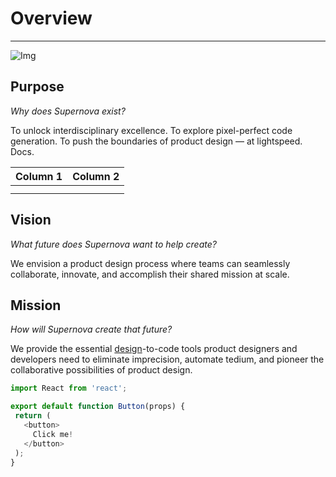 
# Overview

---

![Img](https://studio-assets-dev.supernova.io/design-systems/460/3ae75ad9-75da-4c3c-815e-b7436fbe110c.png?Expires=1977609600&Policy=eyJTdGF0ZW1lbnQiOlt7IlJlc291cmNlIjoiaHR0cHM6Ly9zdHVkaW8tYXNzZXRzLWRldi5zdXBlcm5vdmEuaW8vZGVzaWduLXN5c3RlbXMvNDYwLzNhZTc1YWQ5LTc1ZGEtNGMzYy04MTVlLWI3NDM2ZmJlMTEwYy5wbmciLCJDb25kaXRpb24iOnsiRGF0ZUxlc3NUaGFuIjp7IkFXUzpFcG9jaFRpbWUiOjE5Nzc2MDk2MDB9fX1dfQ__&Signature=PIbFDPQ~E5jkTsf9VYLo8TE~zuTsBeSnw3Bw-CFJaP-UZMUo2SKe2DY8aUL8tLfgP5CKWQm1PtEpZJXtwcL5S7rjd8j4EjtIqXGElSUmSUovZBswgpJzBYm2-xzX00ocHmv1BqED43d8rtj3VaARWAHiOJ28yThHiAX~b70lkC4X6HTJ4sHOF3yrqDdbU~7WJSVb1hH-xmQghGzb~DOF8LjBDPKQhd-4B7Zg3ZoxkmurroAl2rnNxI~6Cyc0hCz8Uz~~UAhbkdkjDW5fjBHiKhpHiM6rQh6PBRODpQmxaMH9ometMteKAlxn6PTxAXqBJoQW5D51qcVZ0i70hrYWWA__&Key-Pair-Id=APKAJGK34LCCAUR7N6LA)

## Purpose

*Why does Supernova exist?*

To unlock interdisciplinary excellence. To explore pixel-perfect code generation. To push the boundaries of product design — at lightspeed. Docs.

  
| Column 1 | Column 2 |  
| --- | --- |  
|  |  |  
|  |  |  


## Vision

*What future does Supernova want to help create?*

We envision a product design process where teams can seamlessly collaborate, innovate, and accomplish their shared mission at scale.

## Mission

*How will Supernova create that future?*

We provide the essential [design](https://google.com)-to-code tools product designers and developers need to eliminate imprecision, automate tedium, and pioneer the collaborative possibilities of product design.

```javascript  
import React from 'react';

export default function Button(props) {
 return (
   <button>
     Click me!
   </button>
 );
}  
```